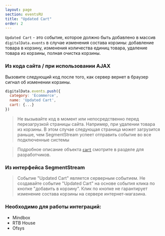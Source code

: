 ```yaml
---
layout: page
section: eventsRU
title: "Updated Cart"
order: 2
---
```

`Updated Cart` - это событие, которое должно быть добавлено в массив `digitalData.events` в случае изменения состава корзины: добавление товара в корзину, изменения количества единиц товара, удаление товара из корзины, полная очистка корзины.

### Из кода сайта / при использовании AJAX
Вызовите следующий код после того, как сервер вернет в браузер сигнал об изменении корзины.

```javascript
digitalData.events.push({
  category: 'Ecommerce',
  name: 'Updated Cart',
  cart: {...}
})
```
> Не вызывайте код в момент или непосредственно перед перезагрузкой страницы сайта. Например, при удалении товара из корзины. В этом случае следующая страница может загрузится раньше, чем SegmentStream успеет отправить событие во все подключенные системы

> Подробное описание объекта [`cart`](/ru/digitaldata/cart) смотрите в разделе для разработчиков.

### Из интерфейса SegmentStream
> Событие "Updated Cart" является серверным событием. Не создавайте событие "Updated Cart" на основе события клика по кнопке "добавить в корзину". Клик по кнопке не гарантирует изменение состава корзины на сервере интернет-магазина.

### Необходимо для работы интеграций:
* Mindbox
* RTB House
* Ofsys

